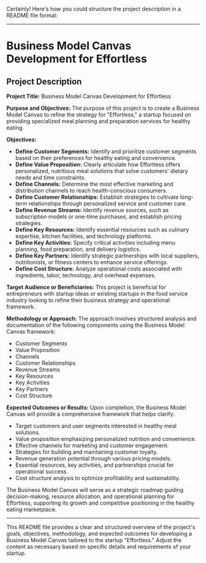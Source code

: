 Certainly! Here's how you could structure the project description in a README file format:

---

# Business Model Canvas Development for Effortless

## Project Description

**Project Title:** Business Model Canvas Development for Effortless

**Purpose and Objectives:**
The purpose of this project is to create a Business Model Canvas to refine the strategy for "Effortless," a startup focused on providing specialized meal planning and preparation services for healthy eating.

**Objectives:**
- **Define Customer Segments:** Identify and prioritize customer segments based on their preferences for healthy eating and convenience.
- **Define Value Proposition:** Clearly articulate how Effortless offers personalized, nutritious meal solutions that solve customers' dietary needs and time constraints.
- **Define Channels:** Determine the most effective marketing and distribution channels to reach health-conscious consumers.
- **Define Customer Relationships:** Establish strategies to cultivate long-term relationships through personalized service and customer care.
- **Define Revenue Streams:** Identify revenue sources, such as subscription models or one-time purchases, and establish pricing strategies.
- **Define Key Resources:** Identify essential resources such as culinary expertise, kitchen facilities, and technology platforms.
- **Define Key Activities:** Specify critical activities including menu planning, food preparation, and delivery logistics.
- **Define Key Partners:** Identify strategic partnerships with local suppliers, nutritionists, or fitness centers to enhance service offerings.
- **Define Cost Structure:** Analyze operational costs associated with ingredients, labor, technology, and overhead expenses.

**Target Audience or Beneficiaries:**
This project is beneficial for entrepreneurs with startup ideas or existing startups in the food service industry looking to refine their business strategy and operational framework.

**Methodology or Approach:**
The approach involves structured analysis and documentation of the following components using the Business Model Canvas framework:
- Customer Segments
- Value Proposition
- Channels
- Customer Relationships
- Revenue Streams
- Key Resources
- Key Activities
- Key Partners
- Cost Structure

**Expected Outcomes or Results:**
Upon completion, the Business Model Canvas will provide a comprehensive framework that helps clarify:
- Target customers and user segments interested in healthy meal solutions.
- Value proposition emphasizing personalized nutrition and convenience.
- Effective channels for marketing and customer engagement.
- Strategies for building and maintaining customer loyalty.
- Revenue generation potential through various pricing models.
- Essential resources, key activities, and partnerships crucial for operational success.
- Cost structure analysis to optimize profitability and sustainability.

The Business Model Canvas will serve as a strategic roadmap guiding decision-making, resource allocation, and operational planning for Effortless, supporting its growth and competitive positioning in the healthy eating marketplace.

---

This README file provides a clear and structured overview of the project's goals, objectives, methodology, and expected outcomes for developing a Business Model Canvas tailored to the startup "Effortless." Adjust the content as necessary based on specific details and requirements of your startup.
